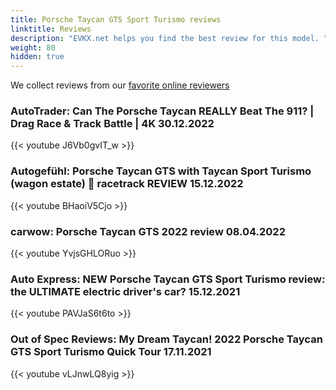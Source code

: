 ```yaml
---
title: Porsche Taycan GTS Sport Turismo reviews
linktitle: Reviews
description: "EVKX.net helps you find the best review for this model. "
weight: 80
hidden: true
---
```

<object type="image/svg+xml" data="../modelnavigation.svg"></object>
We collect reviews from our [favorite online reviewers](/guides/evreviewers/)

### AutoTrader: Can The Porsche Taycan REALLY Beat The 911? | Drag Race & Track Battle | 4K 30.12.2022

{{< youtube J6Vb0gvIT_w >}}

### Autogefühl: Porsche Taycan GTS with Taycan Sport Turismo (wagon estate) 🏁 racetrack REVIEW 15.12.2022

{{< youtube BHaoiV5Cjo >}}

### carwow: Porsche Taycan GTS 2022 review 08.04.2022

{{< youtube YvjsGHLORuo >}}

### Auto Express: NEW Porsche Taycan GTS Sport Turismo review: the ULTIMATE electric driver's car? 15.12.2021

{{< youtube PAVJaS6t6to >}}

### Out of Spec Reviews: My Dream Taycan! 2022 Porsche Taycan GTS Sport Turismo Quick Tour 17.11.2021

{{< youtube vLJnwLQ8yig >}}

